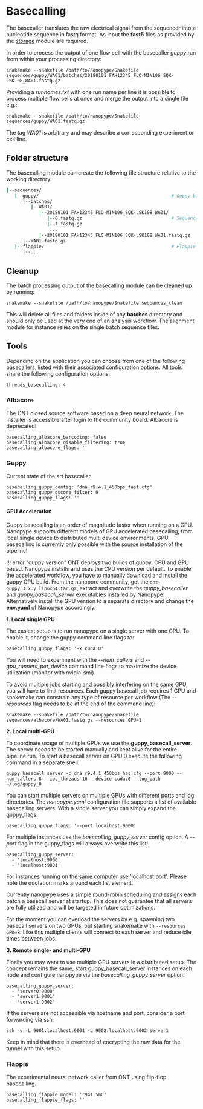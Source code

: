 # Basecalling

The basecaller translates the raw electrical signal from the sequencer into a nucleotide sequence in fastq format. As input the **fast5** files as provided by the [storage](storage.md) module are required.

In order to process the output of one flow cell with the basecaller *guppy* run from within your processing directory:

    snakemake --snakefile /path/to/nanopype/Snakefile sequences/guppy/WA01/batches/20180101_FAH12345_FLO-MIN106_SQK-LSK108_WA01.fastq.gz

Providing a *runnames.txt* with one run name per line it is possible to process multiple flow cells at once and merge the output into a single file e.g.:

    snakemake --snakefile /path/to/nanopype/Snakefile sequences/guppy/WA01.fastq.gz

The tag *WA01* is arbitrary and may describe a corresponding experiment or cell line.

## Folder structure

The basecalling module can create the following file structure relative to the working directory:

```sh
|--sequences/
   |--guppy/                                                 # Guppy basecaller
      |--batches/
         |--WA01/
            |--20180101_FAH12345_FLO-MIN106_SQK-LSK108_WA01/
               |--0.fastq.gz                                 # Sequence batches
               |--1.fastq.gz
                ...
            |--20180101_FAH12345_FLO-MIN106_SQK-LSK108_WA01.fastq.gz
      |--WA01.fastq.gz
   |--flappie/                                               # Flappie basecaller
      |--...
```

## Cleanup

The batch processing output of the basecalling module can be cleaned up by running:

    snakemake --snakefile /path/to/nanopype/Snakefile sequences_clean

This will delete all files and folders inside of any **batches** directory and should only be used at the very end of an analysis workflow. The alignment module for instance relies on the single batch sequence files.

## Tools
Depending on the application you can choose from one of the following basecallers, listed with their associated configuration options. All tools share the following configuration options:

```
threads_basecalling: 4
```
### Albacore
The ONT closed source software based on a deep neural network. The installer is accessible after login to the community board. Albacore is deprecated!

```
basecalling_albacore_barcoding: false
basecalling_albacore_disable_filtering: true
basecalling_albacore_flags: ''
```

### Guppy
Current state of the art basecaller.

```
basecalling_guppy_config: 'dna_r9.4.1_450bps_fast.cfg'
basecalling_guppy_qscore_filter: 0
basecalling_guppy_flags: ''
```

#### GPU Acceleration

Guppy basecalling is an order of magnitude faster when running on a GPU. Nanopype supports different models of GPU accelerated basecalling, from local single device to distributed multi device environments. GPU basecalling is currently only possible with the [source](../installation/src.md) installation of the pipeline!

!!! error "guppy version"
    ONT deploys two builds of guppy, CPU and GPU based. Nanopype installs and uses the CPU version per default. To enable the accelerated workflow, you have to manually download and install the guppy GPU build. From the nanopore community, get the ```ont-guppy_3.x.y_linux64.tar.gz```, extract and overwrite the *guppy_basecaller* and *guppy_basecall_server* executables installed by Nanopype. Alternatively install the GPU version to a separate directory and change the **env.yaml** of Nanopype accordingly.

**1. Local single GPU**

The easiest setup is to run nanopype on a single server with one GPU. To enable it, change the guppy command line flags to:

```
basecalling_guppy_flags: '-x cuda:0'
```

You will need to experiment with the *--num_callers* and *--gpu_runners_per_device* command line flags to maximize the device utilization (monitor with nvidia-smi).

To avoid multiple jobs starting and possibly interfering on the same GPU, you will have to limit resources. Each guppy basecall job requires 1 GPU and snakemake can constrain any type of resource per workflow (The *--resources* flag needs to be at the end of the command line):

```
snakemake --snakefile /path/to/nanopype/Snakefile sequences/albacore/WA01.fastq.gz --resources GPU=1
```


**2. Local multi-GPU**

To coordinate usage of multiple GPUs we use the **guppy_basecall_server**. The server needs to be started manually and kept alive for the entire pipeline run. To start a basecall server on GPU 0 execute the following command in a separate shell:

```
guppy_basecall_server -c dna_r9.4.1_450bps_hac.cfg --port 9000 --num_callers 8 --ipc_threads 16 --device cuda:0 --log_path ~/log/guppy_0
```

You can start multiple servers on multiple GPUs with different ports and log directories. The *nanopype.yaml* configuration file supports a list of available basecalling servers. With a single server you can simply expand the guppy_flags:

```
basecalling_guppy_flags: '--port localhost:9000'
```

For multiple instances use the *basecalling_guppy_server* config option. A *--port* flag in the guppy_flags will always overwrite this list!

```
basecalling_guppy_server:
  - 'localhost:9000'
  - 'localhost:9001'
```

For instances running on the same computer use 'localhost:port'. Please note the quotation marks around each list element.

Currently nanopype uses a simple round-robin scheduling and assigns each batch a basecall server at startup. This does not guarantee that all servers are fully utilized and will be targeted in future optimizations.

For the moment you can overload the servers by e.g. spawning two basecall servers on two GPUs, but starting snakemake with `--resources GPU=8`. Like this multiple clients will connect to each server and reduce idle times between jobs.


**3. Remote single- and multi-GPU**

Finally you may want to use multiple GPU servers in a distributed setup. The concept remains the same, start guppy_basecall_server instances on each node and configure nanopype via the *basecalling_guppy_server* option.

```
basecalling_guppy_server:
  - 'server0:9000'
  - 'server1:9001'
  - 'server1:9002'
```

If the servers are not accessible via hostname and port, consider a port forwarding via ssh:

```
ssh -v -L 9001:localhost:9001 -L 9002:localhost:9002 server1
```

Keep in mind that there is overhead of encrypting the raw data for the tunnel with this setup.

### Flappie
The experimental neural network caller from ONT using flip-flop basecalling.

```
basecalling_flappie_model: 'r941_5mC'
basecalling_flappie_flags: ''
```
